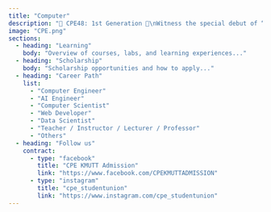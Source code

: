 ```yaml
---
title: "Computer"
description: "🌟 CPE48: 1st Generation 🌟\nWitness the special debut of “CPE48” – the idol group from Computer Engineering, KMUTT, here to ignite your dreams among the stars ✨ at KMUTT Engineering Open House 2025\n💫 Whether you’re into coding, gaming, logical thinking, or still searching for your own path, CPE48 will be the shining star to guide your dream!\n\n📍 Meet us at the Department of Computer Engineering (CPE), KMUTT 📍"
image: "CPE.png"
sections:
  - heading: "Learning"
    body: "Overview of courses, labs, and learning experiences..."
  - heading: "Scholarship"
    body: "Scholarship opportunities and how to apply..."
  - heading: "Career Path"
    list:
      - "Computer Engineer"
      - "AI Engineer"
      - "Computer Scientist"
      - "Web Developer"
      - "Data Scientist"
      - "Teacher / Instructor / Lecturer / Professor"
      - "Others"
  - heading: "Follow us"
    contract:
      - type: "facebook"
        title: "CPE KMUTT Admission"
        link: "https://www.facebook.com/CPEKMUTTADMISSION"
      - type: "instagram"
        title: "cpe_studentunion"
        link: "https://www.instagram.com/cpe_studentunion"
---
```

